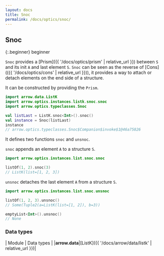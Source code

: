 ```yaml
---
layout: docs
title: Snoc
permalink: /docs/optics/snoc/
---
```


## Snoc

{:.beginner}
beginner

`Snoc` provides a [Prism]({{ '/docs/optics/prism' | relative_url }}) between `S` and its init `A` and last element `S`.
`Snoc` can be seen as the reverse of [Cons](({{ '/docs/optics/cons' | relative_url }})), it provides a way to attach or detach elements on the end side of a structure.

It can be constructed by providing the `Prism`.

```kotlin
import arrow.data.ListK
import arrow.optics.instances.listk.snoc.snoc
import arrow.optics.typeclasses.Snoc

val listLast = ListK.snoc<Int>().snoc()
val instance = Snoc(listLast)
instance
// arrow.optics.typeclasses.Snoc$Companion$invoke$1@46a75826
```

It defines two functions `snoc` and `unsnoc`.

`snoc` appends an element `A` to a structure `S`.

```kotlin
import arrow.optics.instances.list.snoc.snoc

listOf(1, 2).snoc(3)
// ListK(list=[1, 2, 3])
```

`unsnoc` detaches the last element `A` from a structure `S`.

```kotlin
import arrow.optics.instances.list.snoc.unsnoc

listOf(1, 2, 3).unsnoc()
// Some(Tuple2(a=ListK(list=[1, 2]), b=3))
```
```kotlin
emptyList<Int>().unsnoc()
// None
```

### Data types

| Module | Data types |
|__arrow.data__|[ListK]({{ '/docs/arrow/data/listk' | relative_url }})|
